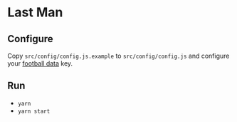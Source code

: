 # Last Man

## Configure

Copy `src/config/config.js.example` to `src/config/config.js` and configure your [football data](api.football-data.org) key.

## Run

* `yarn`
* `yarn start`